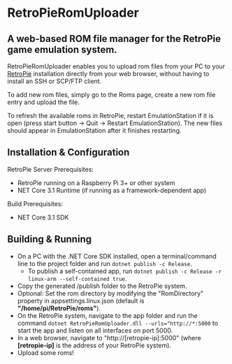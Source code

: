 RetroPieRomUploader
==================
A web-based ROM file manager for the RetroPie game emulation system.
---------------------

RetroPieRomUploader enables you to upload rom files from your PC to your <a href="https://retropie.org.uk/">RetroPie</a> installation directly from your web browser, without having to install an SSH or SCP/FTP client.

To add new rom files, simply go to the <a asp-page="./Roms/Index">Roms</a> page, create a new rom file entry and upload the file.

To refresh the available roms in RetroPie, restart EmulationStation if it is open (press start button -&gt; Quit -&gt; Restart EmulationStation). The new files should appear in EmulationStation after it finishes restarting.

Installation & Configuration
------------

RetroPie Server Prerequisites:
- RetroPie running on a Raspberry Pi 3+ or other system
- NET Core 3.1 Runtime (if running as a framework-dependent app)

Build Prerequisites:
- NET Core 3.1 SDK

Building & Running
----------
- On a PC with the .NET Core SDK installed, open a terminal/command line to the project folder and run `dotnet publish -c Release`.
  - To publish a self-contained app, run `dotnet publish -c Release -r linux-arm --self-contained true`.
- Copy the generated /publish folder to the RetroPie system.
- Optional: Set the rom directory by modifying the "RomDirectory" property in appsettings.linux.json (default is <b>"/home/pi/RetroPie/roms"</b>).
- On the RetroPie system, navigate to the app folder and run the command `dotnet RetroPieRomUploader.dll --urls="http://*:5000` to start the app and listen on all interfaces on port 5000.
- In a web browser, navigate to "http://[retropie-ip]:5000" (where <b>[retropie-ip]</b> is the address of your RetroPie system).
- Upload some roms!
